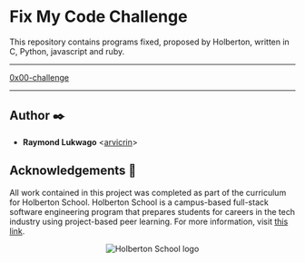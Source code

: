 # Fix My Code Challenge

This repository contains programs fixed, proposed by Holberton, written in C, Python, javascript and ruby.

---

[0x00-challenge](https://github.com/arvicrin/Fix_My_Code_Challenge/tree/master/0x00-challenge "0x00-challenge")

---

## Author :black_nib:

* **Raymond Lukwago** <[arvicrin](https://github.com/lukwagoraymond)>

## Acknowledgements :pray:

All work contained in this project was completed as part of the curriculum for
Holberton School. Holberton School is a campus-based full-stack software
engineering program that prepares students for careers in the tech industry
using project-based peer learning. For more information, visit
[this link](https://www.alxafrica.com/).

<p align="center">
  <img src="http://www.holbertonschool.com/holberton-logo.png"
       alt="Holberton School logo"
  >
</p>
